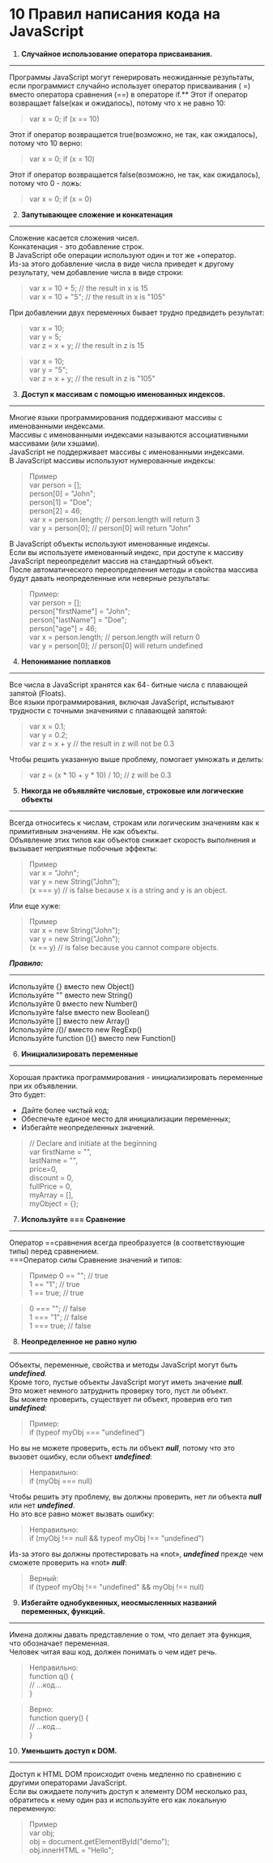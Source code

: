 # 10 Правил написания кода на JavaScript

1.  **Случайное использование оператора присваивания.**  
***
Программы JavaScript могут генерировать неожиданные результаты, если программист случайно использует оператор присваивания ( =) вместо оператора сравнения (==) в операторе if.**
Этот if оператор возвращает false(как и ожидалось), потому что x не равно 10:

>var x = 0;
>if (x == 10)

Этот if оператор возвращается true(возможно, не так, как ожидалось), потому что 10 верно:

>var x = 0;
>if (x = 10)

Этот if оператор возвращается false(возможно, не так, как ожидалось), потому что 0 - ложь:

>var x = 0;
>if (x = 0)

2. **Запутывающее сложение и конкатенация**  
***

Сложение касается сложения чисел.  
Конкатенация - это добавление строк.  
В JavaScript обе операции используют один и тот же +оператор.  
Из-за этого добавление числа в виде числа приведет к другому результату, чем добавление числа в виде строки:

>var x = 10 + 5;          // the result in x is 15  
>var x = 10 + "5";        // the result in x is "105"

При добавлении двух переменных бывает трудно предвидеть результат:

>var x = 10;  
>var y = 5;  
>var z = x + y;           // the result in z is 15  

>var x = 10;  
>var y = "5";  
>var z = x + y;           // the result in z is "105"

3. **Доступ к массивам с помощью именованных индексов.**
***
Многие языки программирования поддерживают массивы с именованными индексами.  
Массивы с именованными индексами называются ассоциативными массивами (или хэшами).  
JavaScript не поддерживает массивы с именованными индексами.  
В JavaScript массивы используют нумерованные индексы:  

>Пример  
>var person = [];  
>person[0] = "John";  
>person[1] = "Doe";  
>person[2] = 46;  
>var x = person.length;       // person.length will return 3  
>var y = person[0];           // person[0] will return "John"  

В JavaScript объекты используют именованные индексы.  
Если вы используете именованный индекс, при доступе к массиву JavaScript переопределит массив на стандартный объект.  
После автоматического переопределения методы и свойства массива будут давать неопределенные или неверные результаты:

>Пример:  
>var person = [];  
>person["firstName"] = "John";  
>person["lastName"] = "Doe";  
>person["age"] = 46;  
>var x = person.length;      // person.length will return 0  
>var y = person[0];          // person[0] will return undefined  

4. **Непонимание поплавков**  
***
Все числа в JavaScript хранятся как 64- битные числа с плавающей запятой (Floats).  
Все языки программирования, включая JavaScript, испытывают трудности с точными значениями с плавающей запятой:

>var x = 0.1;  
>var y = 0.2;  
>var z = x + y            // the result in z will not be 0.3  

Чтобы решить указанную выше проблему, помогает умножать и делить:

>var z = (x * 10 + y * 10) / 10;       // z will be 0.3

5. **Никогда не объявляйте числовые, строковые или логические объекты**
***
Всегда относитесь к числам, строкам или логическим значениям как к примитивным значениям. Не как объекты.  
Объявление этих типов как объектов снижает скорость выполнения и вызывает неприятные побочные эффекты:

>Пример  
>var x = "John";  
>var y = new String("John");  
>(x === y) // is false because x is a string and y is an object.  

Или еще хуже:

>Пример  
>var x = new String("John");  
>var y = new String("John");  
>(x == y) // is false because you cannot compare objects.  

***Правило:***
***
Используйте {} вместо new Object()  
Используйте "" вместо new String()  
Используйте 0 вместо new Number()  
Используйте false вместо new Boolean()  
Используйте [] вместо new Array()  
Используйте /()/ вместо new RegExp()  
Используйте function (){} вместо new Function()

6. **Инициализировать переменные**  
***
Хорошая практика программирования - инициализировать переменные при их объявлении.  
Это будет:  
- Дайте более чистый код;  
- Обеспечьте единое место для инициализации переменных;  
- Избегайте неопределенных значений.

>// Declare and initiate at the beginning  
var firstName = "",  
lastName = "",  
price=0,  
discount = 0,  
fullPrice = 0,  
myArray = [],  
>myObject = {};

7. **Используйте === Сравнение**  
***
Оператор ==сравнения всегда преобразуется (в соответствующие типы) перед сравнением.  
===Оператор силы Сравнение значений и типов:

>Пример
0 == "";        // true  
1 == "1";       // true  
1 == true;      // true  

>0 === "";       // false  
1 === "1";      // false  
1 === true;     // false  


8. **Неопределенное не равно нулю**
***
Объекты, переменные, свойства и методы JavaScript могут быть ***undefined***.  
Кроме того, пустые объекты JavaScript могут иметь значение ***null***.  
Это может немного затруднить проверку того, пуст ли объект.  
Вы можете проверить, существует ли объект, проверив его тип ***undefined***:

>Пример:  
>if (typeof myObj === "undefined")  

Но вы не можете проверить, есть ли объект ***null***, потому что это вызовет ошибку, если объект ***undefined***:

>Неправильно:  
>if (myObj === null)

Чтобы решить эту проблему, вы должны проверить, нет ли объекта ***null*** или нет ***undefined***.  
Но это все равно может вызвать ошибку:  

>Неправильно:  
>if (myObj !== null && typeof myObj !== "undefined")

Из-за этого вы должны протестировать на «not», ***undefined*** прежде чем сможете проверить на «not» ***null***:

>Верный:  
>if (typeof myObj !== "undefined" && myObj !== null)

9. **Избегайте однобуквенных, неосмысленных названий переменных, функций.**  
***
Имена должны давать представление о том, что делает эта функция, что обозначает переменная.  
Человек читая ваш код, должен понимать о чем идет речь.

>Неправильно:  
function q() {  
  // ...код...  
}

>Верно:  
function query() {  
  // ...код...  
}

10. **Уменьшить доступ к DOM.**  
***
Доступ к HTML DOM происходит очень медленно по сравнению с другими операторами JavaScript.  
Если вы ожидаете получить доступ к элементу DOM несколько раз,  
обратитесь к нему один раз и используйте его как локальную переменную:

>Пример  
var obj;  
obj = document.getElementById("demo");  
obj.innerHTML = "Hello";  
